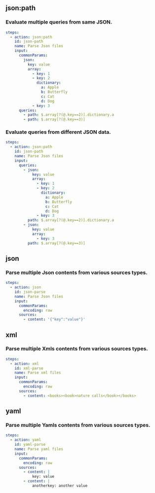 
## json:path

### Evaluate multiple queries from same JSON.

```yaml
steps:
  - action: json:path
    id: json-path
    name: Parse Json files
    input:
      commonParams:
        json:
          key: value
          array:
            - key: 1
            - key: 2
              dictionary:
                a: Apple
                b: Butterfly
                c: Cat
                d: Dog
            - key: 3
      queries:
        - path: $.array[?(@.key==2)].dictionary.a
        - path: $.array[?(@.key==3)]

```

### Evaluate queries from different JSON data.

```yaml
steps:
  - action: json:path
    id: json-path
    name: Parse Json files
    input:
      queries:
        - json:
            key: value
            array:
              - key: 1
              - key: 2
                dictionary:
                  a: Apple
                  b: Butterfly
                  c: Cat
                  d: Dog
              - key: 3
          path: $.array[?(@.key==2)].dictionary.a
        - json:
            key: value
            array:
              - key: 3
          path: $.array[?(@.key==3)]

```


## json

### Parse multiple Json contents from various sources types.

```yaml
steps:
  - action: json
    id: json-parse
    name: Parse Json files
    input:
      commonParams:
        encoding: raw
      sources:
        - content: '{"key":"value"}'

```


## xml

### Parse multiple Xmls contents from various sources types.

```yaml
steps:
  - action: xml
    id: xml-parse
    name: Parse xml files
    input:
      commonParams:
        encoding: raw
      sources:
        - content: <books><book>nature calls</book></books>

```


## yaml

### Parse multiple Yamls contents from various sources types.

```yaml
steps:
  - action: yaml
    id: yaml-parse
    name: Parse yaml files
    input:
      commonParams:
        encoding: raw
      sources:
        - content: |
            key: value
        - content: |
            anotherkey: another value

```
